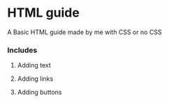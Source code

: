 # HTML guide

A Basic HTML guide made by me with CSS or no CSS

### Includes

1. Adding text

2. Adding links

3. Adding buttons